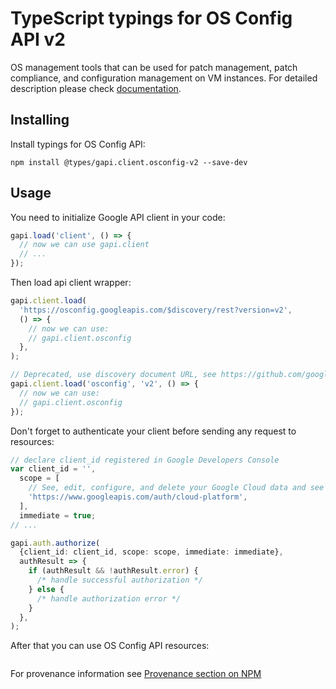 # TypeScript typings for OS Config API v2

OS management tools that can be used for patch management, patch compliance, and configuration management on VM instances.
For detailed description please check [documentation](https://cloud.google.com/compute/docs/osconfig/rest).

## Installing

Install typings for OS Config API:

```
npm install @types/gapi.client.osconfig-v2 --save-dev
```

## Usage

You need to initialize Google API client in your code:

```typescript
gapi.load('client', () => {
  // now we can use gapi.client
  // ...
});
```

Then load api client wrapper:

```typescript
gapi.client.load(
  'https://osconfig.googleapis.com/$discovery/rest?version=v2',
  () => {
    // now we can use:
    // gapi.client.osconfig
  },
);
```

```typescript
// Deprecated, use discovery document URL, see https://github.com/google/google-api-javascript-client/blob/master/docs/reference.md#----gapiclientloadname----version----callback--
gapi.client.load('osconfig', 'v2', () => {
  // now we can use:
  // gapi.client.osconfig
});
```

Don't forget to authenticate your client before sending any request to resources:

```typescript
// declare client_id registered in Google Developers Console
var client_id = '',
  scope = [
    // See, edit, configure, and delete your Google Cloud data and see the email address for your Google Account.
    'https://www.googleapis.com/auth/cloud-platform',
  ],
  immediate = true;
// ...

gapi.auth.authorize(
  {client_id: client_id, scope: scope, immediate: immediate},
  authResult => {
    if (authResult && !authResult.error) {
      /* handle successful authorization */
    } else {
      /* handle authorization error */
    }
  },
);
```

After that you can use OS Config API resources: <!-- TODO: make this work for multiple namespaces -->

```typescript

```

For provenance information see [Provenance section on NPM](https://www.npmjs.com/package/@maxim_mazurok/gapi.client.osconfig-v2#Provenance:~:text=none-,Provenance,-Built%20and%20signed)

